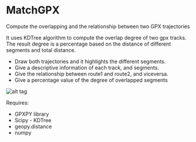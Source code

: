 # MatchGPX
Compute the overlapping and the relationship between two GPX trajectories

It uses KDTree algorithm to compute the overlap degree of two gpx tracks. The result degree is a percentage based on the distance of 
different segments and total distance.

+ Draw both trajectories and it highlights the different segments.
+ Give a descriptive information of each track, and segments.
+ Give the relationship between route1 and route2, and viceversa.
+ Give a percentage value of the degree of overlapped segments

![alt tag](https://github.com/wisaaco/MatchGPX/blob/master/images/ex1.png)

Requires:
+ GPXPY library
+ Scipy - KDTree
+ geopy.distance
+ numpy
